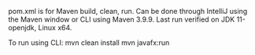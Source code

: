 pom.xml is for Maven build, clean, run. Can be done through IntelliJ using the Maven window or CLI using Maven 3.9.9. Last run verified on JDK 11-openjdk, Linux x64. 

To run using CLI:
mvn clean install
mvn javafx:run
